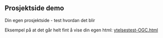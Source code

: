 ## Prosjektside demo

Din egen prosjektside - test hvordan det blir

Eksempel på at det går helt fint å vise din egen html: [ytelsestest-OGC.html](./ytelsestest-OGC.html)


